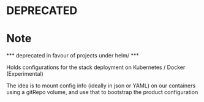 # DEPRECATED


# Note

*** deprecated in favour of projects under helm/ ***


Holds configurations for the stack deployment on Kubernetes / Docker (Experimental)

The idea is to mount config info (ideally in json or YAML) 
on our containers using a gitRepo volume, and use that
to bootstrap the product configuration


